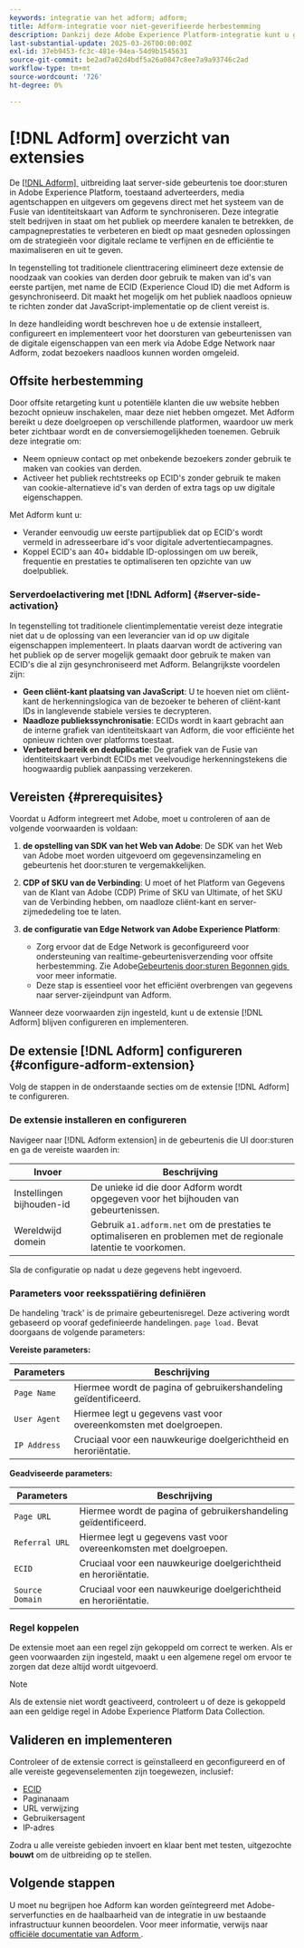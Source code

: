 ```yaml
---
keywords: integratie van het adform; adform;
title: Adform-integratie voor niet-geverifieerde herbestemming
description: Dankzij deze Adobe Experience Platform-integratie kunt u gebruikers opnieuw als doel instellen op basis van ECID.
last-substantial-update: 2025-03-26T00:00:00Z
exl-id: 37eb9453-fc3c-481e-94ea-54d9b1545631
source-git-commit: be2ad7a02d4bdf5a26a0847c8ee7a9a93746c2ad
workflow-type: tm+mt
source-wordcount: '726'
ht-degree: 0%

---
```


# [!DNL Adform] overzicht van extensies

De [[!DNL Adform] &#x200B;](https://www.adformhelp.com/hc/en-us/articles/29635608709137-Use-the-Adform-S2S-Site-Tracking-Extension-With-Adobe-Experience-Cloud) uitbreiding laat server-side gebeurtenis toe door:sturen in Adobe Experience Platform, toestaand adverteerders, media agentschappen en uitgevers om gegevens direct met het systeem van de Fusie van identiteitskaart van Adform te synchroniseren. Deze integratie stelt bedrijven in staat om het publiek op meerdere kanalen te betrekken, de campagneprestaties te verbeteren en biedt op maat gesneden oplossingen om de strategieën voor digitale reclame te verfijnen en de efficiëntie te maximaliseren en uit te geven.

In tegenstelling tot traditionele clienttracering elimineert deze extensie de noodzaak van cookies van derden door gebruik te maken van id&#39;s van eerste partijen, met name de ECID (Experience Cloud ID) die met Adform is gesynchroniseerd. Dit maakt het mogelijk om het publiek naadloos opnieuw te richten zonder dat JavaScript-implementatie op de client vereist is.

In deze handleiding wordt beschreven hoe u de extensie installeert, configureert en implementeert voor het doorsturen van gebeurtenissen van de digitale eigenschappen van een merk via Adobe Edge Network naar Adform, zodat bezoekers naadloos kunnen worden omgeleid.

## Offsite herbestemming

Door offsite retargeting kunt u potentiële klanten die uw website hebben bezocht opnieuw inschakelen, maar deze niet hebben omgezet. Met Adform bereikt u deze doelgroepen op verschillende platformen, waardoor uw merk beter zichtbaar wordt en de conversiemogelijkheden toenemen. Gebruik deze integratie om:

* Neem opnieuw contact op met onbekende bezoekers zonder gebruik te maken van cookies van derden.
* Activeer het publiek rechtstreeks op ECID&#39;s zonder gebruik te maken van cookie-alternatieve id&#39;s van derden of extra tags op uw digitale eigenschappen.

Met Adform kunt u:

* Verander eenvoudig uw eerste partijpubliek dat op ECID&#39;s wordt vermeld in adresseerbare id&#39;s voor digitale advertentiecampagnes.
* Koppel ECID&#39;s aan 40+ biddable ID-oplossingen om uw bereik, frequentie en prestaties te optimaliseren ten opzichte van uw doelpubliek.

### Serverdoelactivering met [!DNL Adform] {#server-side-activation}

In tegenstelling tot traditionele clientimplementatie vereist deze integratie niet dat u de oplossing van een leverancier van id op uw digitale eigenschappen implementeert. In plaats daarvan wordt de activering van het publiek op de server mogelijk gemaakt door gebruik te maken van ECID&#39;s die al zijn gesynchroniseerd met Adform. Belangrijkste voordelen zijn:

* **Geen cliënt-kant plaatsing van JavaScript**: U te hoeven niet om cliënt-kant de herkenningslogica van de bezoeker te beheren of cliënt-kant IDs in langlevende stabiele versies te decrypteren.
* **Naadloze publiekssynchronisatie**: ECIDs wordt in kaart gebracht aan de interne grafiek van identiteitskaart van Adform, die voor efficiënte het opnieuw richten over platforms toestaat.
* **Verbeterd bereik en deduplicatie**: De grafiek van de Fusie van identiteitskaart verbindt ECIDs met veelvoudige herkenningstekens die hoogwaardig publiek aanpassing verzekeren.

## Vereisten {#prerequisites}

Voordat u Adform integreert met Adobe, moet u controleren of aan de volgende voorwaarden is voldaan:

1. **de opstelling van SDK van het Web van Adobe**: De SDK van het Web van Adobe moet worden uitgevoerd om gegevensinzameling en gebeurtenis het door:sturen te vergemakkelijken.

2. **CDP of SKU van de Verbinding**: U moet of het Platform van Gegevens van de Klant van Adobe (CDP) Prime of SKU van Ultimate, of het SKU van de Verbinding hebben, om naadloze cliënt-kant en server-zijmededeling toe te laten.

3. **de configuratie van Edge Network van Adobe Experience Platform**:
   * Zorg ervoor dat de Edge Network is geconfigureerd voor ondersteuning van realtime-gebeurtenisverzending voor offsite herbestemming. Zie Adobe [&#x200B; Gebeurtenis door:sturen Begonnen gids &#x200B;](https://experienceleague.adobe.com/nl/docs/experience-platform/tags/event-forwarding/getting-started) voor meer informatie.
   * Deze stap is essentieel voor het efficiënt overbrengen van gegevens naar server-zijeindpunt van Adform.

Wanneer deze voorwaarden zijn ingesteld, kunt u de extensie [!DNL Adform] blijven configureren en implementeren.

## De extensie [!DNL Adform] configureren {#configure-adform-extension}

Volg de stappen in de onderstaande secties om de extensie [!DNL Adform] te configureren.

### De extensie installeren en configureren

Navigeer naar [!DNL Adform extension] in de gebeurtenis die UI door:sturen en ga de vereiste waarden in:

| Invoer | Beschrijving |
| --- | --- |
| Instellingen bijhouden-id | De unieke id die door Adform wordt opgegeven voor het bijhouden van gebeurtenissen. |
| Wereldwijd domein | Gebruik `a1.adform.net` om de prestaties te optimaliseren en problemen met de regionale latentie te voorkomen. |

Sla de configuratie op nadat u deze gegevens hebt ingevoerd.

<!-- ![Installing and configuring the Adform extension in Adobe Experience Platorm]() -->

### Parameters voor reeksspatiëring definiëren

De handeling &#39;track&#39; is de primaire gebeurtenisregel. Deze activering wordt gebaseerd op vooraf gedefinieerde handelingen. `page load.` Bevat doorgaans de volgende parameters:

**Vereiste parameters:**

| Parameters | Beschrijving |
| --- | --- |
| `Page Name` | Hiermee wordt de pagina of gebruikershandeling geïdentificeerd. |
| `User Agent` | Hiermee legt u gegevens vast voor overeenkomsten met doelgroepen. |
| `IP Address` | Cruciaal voor een nauwkeurige doelgerichtheid en heroriëntatie. |

**Geadviseerde parameters:**

| Parameters | Beschrijving |
| --- | --- |
| `Page URL` | Hiermee wordt de pagina of gebruikershandeling geïdentificeerd. |
| `Referral URL` | Hiermee legt u gegevens vast voor overeenkomsten met doelgroepen. |
| `ECID` | Cruciaal voor een nauwkeurige doelgerichtheid en heroriëntatie. |
| `Source Domain` | Cruciaal voor een nauwkeurige doelgerichtheid en heroriëntatie. |

<!-- ![Tracking parameters for Adform]() -->

### Regel koppelen

De extensie moet aan een regel zijn gekoppeld om correct te werken. Als er geen voorwaarden zijn ingesteld, maakt u een algemene regel om ervoor te zorgen dat deze altijd wordt uitgevoerd.

>[!NOTE]
>
>Als de extensie niet wordt geactiveerd, controleert u of deze is gekoppeld aan een geldige regel in Adobe Experience Platform Data Collection.

<!-- ![Attach a rule to the Adform extension]() -->

## Valideren en implementeren

Controleer of de extensie correct is geïnstalleerd en geconfigureerd en of alle vereiste gegevenselementen zijn toegewezen, inclusief:

* [ECID](/help/identity-service/features/ecid.md)
* Paginanaam
* URL verwijzing
* Gebruikersagent
* IP-adres

Zodra u alle vereiste gebieden invoert en klaar bent met testen, uitgezochte **bouwt** om de uitbreiding op te stellen.

## Volgende stappen

U moet nu begrijpen hoe Adform kan worden geïntegreerd met Adobe-serverfuncties en de haalbaarheid van de integratie in uw bestaande infrastructuur kunnen beoordelen. Voor meer informatie, verwijs naar [&#x200B; officiële documentatie van Adform &#x200B;](https://www.adformhelp.com/hc/en-us/articles/29635608709137-Use-the-Adform-S2S-Site-Tracking-Extension-With-Adobe-Experience-Cloud).
